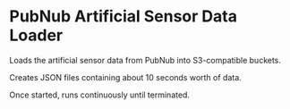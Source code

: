 # PubNub Artificial Sensor Data Loader

Loads the artificial sensor data from PubNub into S3-compatible buckets.

Creates JSON files containing about 10 seconds worth of data.

Once started, runs continuously until terminated.
